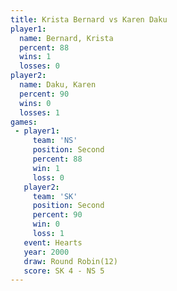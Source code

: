 ```yaml
---
title: Krista Bernard vs Karen Daku
player1:               
  name: Bernard, Krista
  percent: 88          
  wins: 1              
  losses: 0            
player2:               
  name: Daku, Karen    
  percent: 90          
  wins: 0              
  losses: 1            
games:
 - player1:          
     team: 'NS'      
     position: Second
     percent: 88     
     win: 1          
     loss: 0         
   player2:          
     team: 'SK'      
     position: Second
     percent: 90     
     win: 0          
     loss: 1         
   event: Hearts        
   year: 2000           
   draw: Round Robin(12)
   score: SK 4 - NS 5   
---
```

